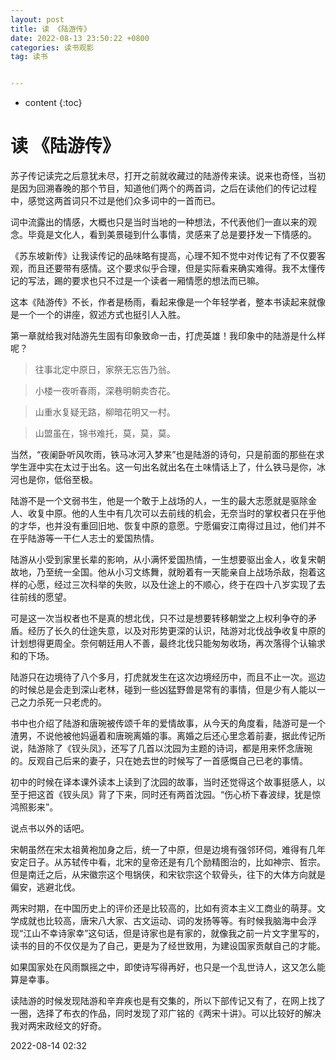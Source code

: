 ```yaml
---
layout: post
title: 读 《陆游传》
date: 2022-08-13 23:50:22 +0800
categories: 读书观影
tag: 读书


---
```


* content
{:toc}






# 读 《陆游传》

苏子传记读完之后意犹未尽，打开之前就收藏过的陆游传来读。说来也奇怪，当初是因为回溯春晚的那个节目，知道他们两个的两首词，之后在读他们的传记过程中，感觉这两首词只不过是他们众多词中的一首而已。

词中流露出的情感，大概也只是当时当地的一种想法，不代表他们一直以来的观念。毕竟是文化人，看到美景碰到什么事情，灵感来了总是要抒发一下情感的。

《苏东坡新传》让我读传记的品味略有提高，心理不知不觉中对传记有了不仅要客观，而且还要带有感情。这个要求似乎合理，但是实际看来确实难得。我不太懂传记的写法，踢的要求也只不过是一个读者一厢情愿的想法而已嘛。

这本《陆游传》不长，作者是杨雨，看起来像是一个年轻学者，整本书读起来就像是一个一个的讲座，叙述方式也挺引人入胜。

第一章就给我对陆游先生固有印象致命一击，打虎英雄！我印象中的陆游是什么样呢？

> 往事北定中原日，家祭无忘告乃翁。

> 小楼一夜听春雨，深巷明朝卖杏花。

> 山重水复疑无路，柳暗花明又一村。

> 山盟虽在，锦书难托，莫，莫，莫。

当然，“夜阑卧听风吹雨，铁马冰河入梦来”也是陆游的诗句，只是前面的那些在求学生涯中实在太过于出名。这一句出名就出名在土味情话上了，什么铁马是你，冰河也是你，低俗至极。

陆游不是一个文弱书生，他是一个敢于上战场的人，一生的最大志愿就是驱除金人、收复中原。他的人生中有几次可以去前线的机会，无奈当时的掌权者只在乎他的才华，也并没有重回旧地、恢复中原的意愿。宁愿偏安江南得过且过，他们并不在乎陆游等一干仁人志士的爱国热情。

陆游从小受到家里长辈的影响，从小满怀爱国热情，一生想要驱出金人，收复宋朝故地，乃至统一全国。他从小习文练舞，就盼着有一天能亲自上战场杀敌，抱着这样的心愿，经过三次科举的失败，以及仕途上的不顺心，终于在四十八岁实现了去往前线的愿望。

可是这一次当权者也不是真的想北伐，只不过是想要转移朝堂之上权利争夺的矛盾。经历了长久的仕途失意，以及对形势更深的认识，陆游对北伐战争收复中原的计划想得更周全。奈何朝廷用人不善，最终北伐只能匆匆收场，再次落得个认输求和的下场。

陆游只在边境待了八个多月，打虎就发生在这次边境经历中，而且不止一次。巡边的时候总是会走到深山老林，碰到一些凶猛野兽是常有的事情，但是少有人能以一己之力杀死一只老虎的。

书中也介绍了陆游和唐琬被传颂千年的爱情故事，从今天的角度看，陆游可是一个渣男，不说他被他妈逼着和唐琬离婚的事。离婚之后还心里念着前妻，据此传记所说，陆游除了《钗头凤》，还写了几首以沈园为主题的诗词，都是用来怀念唐琬的。反观自己后来的妻子，只在她去世的时候写了一首感慨自己已老的事情。

初中的时候在译本课外读本上读到了沈园的故事，当时还觉得这个故事挺感人，以至于把这首《钗头凤》背了下来，同时还有两首沈园。“伤心桥下春波绿，犹是惊鸿照影来”。

说点书以外的话吧。

宋朝虽然在宋太祖黄袍加身之后，统一了中原，但是边境有强邻环伺，难得有几年安定日子。从苏轼传中看，北宋的皇帝还是有几个励精图治的，比如神宗、哲宗。但是南迁之后，从宋徽宗这个甩锅侠，和宋钦宗这个软骨头，往下的大体方向就是偏安，逃避北伐。

两宋时期，在中国历史上的评价还是比较高的，比如有资本主义工商业的萌芽。文学成就也比较高，唐宋八大家、古文运动、词的发扬等等。有时候我脑海中会浮现“江山不幸诗家幸”这句话，但是诗家也是有家的，就像我之前一片文字里写的，读书的目的不仅仅是为了自己，更是为了经世致用，为建设国家贡献自己的才能。

如果国家处在风雨飘摇之中，即使诗写得再好，也只是一个乱世诗人，这又怎么能算是幸事。

读陆游的时候发现陆游和辛弃疾也是有交集的，所以下部传记又有了，在网上找了一圈，选择了布衣的作品，同时发现了邓广铭的《两宋十讲》。可以比较好的解决我对两宋政经文的好奇。

2022-08-14 02:32
